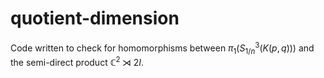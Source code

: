 # quotient-dimension

Code written to check for homomorphisms between $\pi_1(S^{3}_{1/n}(K(p,q)))$ and the semi-direct product $\mathbb{C}^2 \rtimes 2I$.
